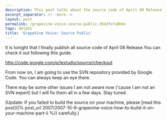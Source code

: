 ```yaml
---
description: This post talks about the source code of April 08 Release.
excerpt_separator: <!--more-->
layout: post
permalink: /grapevine-voice-source-public-3943fefa8b4c
tags: delphi
title: 'GrapeVine Voice: Source Public'
---
```

It is tonight that I finally publish all source code of April 08 Release.You can check it out following this guide.

http://code.google.com/p/lextudio/source/checkout

From now on, I am going to use the SVN repository provided by Google Code. You can always keep an eye there.

There may be some other issues I am not aware now ('cause I am not an SVN expert) but I will fix them all in a few days. Stay tuned.

(Update: If you failed to build the source on your machine, please [read this post]({% post_url 2007/2007-10-8-grapevine-voice-how-to-build-it-on-your-machine-part-ii %}) carefully.)

<!--more-->
